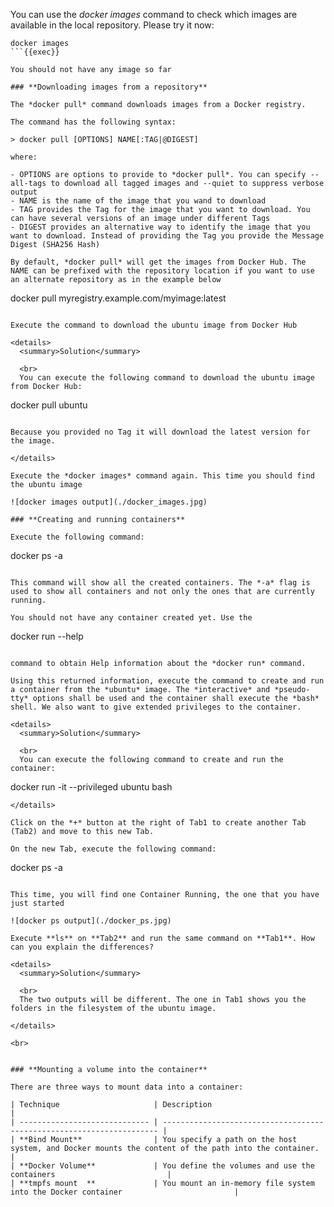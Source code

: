   You can use the *docker images* command to check which images are available in the local repository. Please try it now:
  ```
  docker images
  ```{{exec}}

You should not have any image so far

### **Downloading images from a repository**

The *docker pull* command downloads images from a Docker registry. 
  
The command has the following syntax: 

> docker pull [OPTIONS] NAME[:TAG|@DIGEST]

where: 

- OPTIONS are options to provide to *docker pull*. You can specify --all-tags to download all tagged images and --quiet to suppress verbose output
- NAME is the name of the image that you wand to download
- TAG provides the Tag for the image that you want to download. You can have several versions of an image under different Tags
- DIGEST provides an alternative way to identify the image that you want to download. Instead of providing the Tag you provide the Message Digest (SHA256 Hash)

By default, *docker pull* will get the images from Docker Hub. The NAME can be prefixed with the repository location if you want to use an alternate repository as in the example below

```
docker pull myregistry.example.com/myimage:latest
```

Execute the command to download the ubuntu image from Docker Hub

<details>
  <summary>Solution</summary>
  
  <br>
  You can execute the following command to download the ubuntu image from Docker Hub:

```
docker pull ubuntu
```{{exec}}

Because you provided no Tag it will download the latest version for the image.

</details>

Execute the *docker images* command again. This time you should find the ubuntu image

![docker images output](./docker_images.jpg)

### **Creating and running containers**

Execute the following command:

```
docker ps -a
```{{exec}}

This command will show all the created containers. The *-a* flag is used to show all containers and not only the ones that are currently running. 

You should not have any container created yet. Use the 

```
docker run --help
```

command to obtain Help information about the *docker run* command. 

Using this returned information, execute the command to create and run a container from the *ubuntu* image. The *interactive* and *pseudo-tty* options shall be used and the container shall execute the *bash* shell. We also want to give extended privileges to the container.

<details>
  <summary>Solution</summary>
  
  <br>
  You can execute the following command to create and run the container:

```
docker run -it --privileged ubuntu bash
```{{exec}}
</details>

Click on the *+* button at the right of Tab1 to create another Tab (Tab2) and move to this new Tab.

On the new Tab, execute the following command:

```
docker ps -a
```{{exec}}

This time, you will find one Container Running, the one that you have just started

![docker ps output](./docker_ps.jpg)

Execute **ls** on **Tab2** and run the same command on **Tab1**. How can you explain the differences? 

<details>
  <summary>Solution</summary>
  
  <br>
  The two outputs will be different. The one in Tab1 shows you the folders in the filesystem of the ubuntu image.

</details>

<br>


### **Mounting a volume into the container**

There are three ways to mount data into a container:

| Technique                     | Description                                                           |
| ----------------------------- | --------------------------------------------------------------------- |
| **Bind Mount**                | You specify a path on the host system, and Docker mounts the content of the path into the container.   |
| **Docker Volume**             | You define the volumes and use the containers                         |
| **tmpfs mount  **             | You mount an in-memory file system into the Docker container                         |



